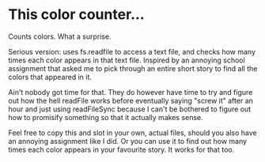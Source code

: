 # This color counter...

Counts colors. What a surprise. 

Serious version: uses fs.readfile to access a text file, and checks how many times each color appears in that text file. Inspired by an annoying school assignment that asked me to pick through an entire short story to find all the colors that appeared in it.

Ain't nobody got time for that. They do however have time to try and figure out how the hell readFile works before eventually saying "screw it" after an hour and just using readFileSync because I can't be bothered to figure out how to promisify something so that it actually makes sense.

Feel free to copy this and slot in your own, actual files, should you also have an annoying assignment like I did. Or you can use it to find out how many times each color appears in your favourite story. It works for that too.